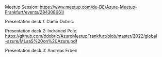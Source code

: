 Meetup Session: https://www.meetup.com/de-DE/Azure-Meetup-Frankfurt/events/284308661/

Presentation deck 1: Damir Dobric: 

Presentation deck 2: Indraneel Pole: https://github.com/ddobric/AzureMeetupFrankfurt/blob/master/2022/global-azure/MLaaS%20on%20Azure.pdf

Presentation deck 3: Andreas Erben
